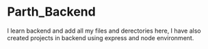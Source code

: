 # Parth_Backend

I learn backend and add all my files and derectories here,
I have also created projects in backend using express and node environment.


